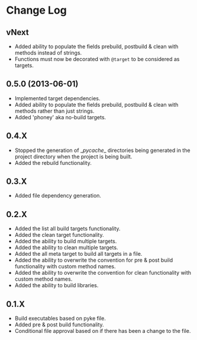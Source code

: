 # Change Log

## vNext

* Added ability to populate the fields prebuild, postbuild & clean with methods instead of strings.
* Functions must now be decorated with `@target` to be considered as targets.

## 0.5.0 (2013-06-01)

* Implemented target dependencies.
* Added ability to populate the fields prebuild, postbuild & clean with methods rather than just strings.
* Added 'phoney' aka no-build targets.

## 0.4.X

* Stopped the generation of \__pycache__ directories being generated in the project directory when the project is being built.
* Added the rebuild functionality.

## 0.3.X

* Added file dependency generation.

## 0.2.X

* Added the list all build targets functionality.
* Added the clean target functionality.
* Added the ability to build multiple targets.
* Added the ability to clean multiple targets.
* Added the all meta target to build all targets in a file.
* Added the ability to overwrite the convention for pre & post build functionality with custom method names.
* Added the ability to overwrite the convention for clean functionality with custom method names.
* Added the ability to build libraries.

## 0.1.X

* Build executables based on pyke file.
* Added pre & post build functionality.
* Conditional file approval based on if there has been a change to the file.
